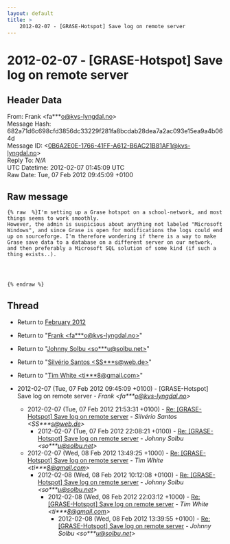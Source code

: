 ```yaml
---
layout: default
title: >
    2012-02-07 - [GRASE-Hotspot] Save log on remote server
---
```


# 2012-02-07 - [GRASE-Hotspot] Save log on remote server

## Header Data

From: Frank \<fa***o@kvs-lyngdal.no\><br>
Message Hash: 682a71d6c698cfd3856dc33229f281fa8bcdab28dea7a2ac093e15ea9a4b064d<br>
Message ID: \<0B6A2E0E-1766-41FF-A612-B6AC21B81AF1@kvs-lyngdal.no\><br>
Reply To: _N/A_<br>
UTC Datetime: 2012-02-07 01:45:09 UTC<br>
Raw Date: Tue, 07 Feb 2012 09:45:09 +0100<br>

## Raw message

```
{% raw  %}I'm setting up a Grase hotspot on a school-network, and most things seems to work smoothly.
However, the admin is suspicious about anything not labeled "Microsoft Windows", and since Grase is open for modifications the logs could end up on sourceforge. I'm therefore wondering if there is a way to make Grase save data to a database on a different server on our network, and then preferably a Microsoft SQL solution of some kind (if such a thing exists..). 




{% endraw %}
```

## Thread

+ Return to [February 2012](/archive/2012/02)

+ Return to "[Frank <fa***o<span>@</span>kvs-lyngdal.no>](/authors/fa___o_at_kvslyngdal_no)"
+ Return to "[Johnny Solbu <so***u<span>@</span>solbu.net>](/authors/so___u_at_solbu_net)"
+ Return to "[Silvério Santos <SS***s<span>@</span>web.de>](/authors/ss___s_at_web_de)"
+ Return to "[Tim White <ti***8<span>@</span>gmail.com>](/authors/ti___8_at_gmail_com)"

+ 2012-02-07 (Tue, 07 Feb 2012 09:45:09 +0100) - [GRASE-Hotspot] Save log on remote server - _Frank \<fa***o@kvs-lyngdal.no\>_
  + 2012-02-07 (Tue, 07 Feb 2012 21:53:31 +0100) - [Re: [GRASE-Hotspot] Save log on remote server](/archive/2012/02/0fb1f8644fd1d2922f06f6dfb20bcbef739fd41d97ccb8e37048ad3040b47195) - _Silvério Santos \<SS***s@web.de\>_
    + 2012-02-07 (Tue, 07 Feb 2012 22:08:21 +0100) - [Re: [GRASE-Hotspot] Save log on remote server](/archive/2012/02/63564ebda9d20dd08b89e1c6e26a851a59e0a97c254d45fe380e93ca43682377) - _Johnny Solbu \<so***u@solbu.net\>_
  + 2012-02-07 (Wed, 08 Feb 2012 13:49:25 +1000) - [Re: [GRASE-Hotspot] Save log on remote server](/archive/2012/02/998f9fb18e23ccfbd6fcb24f9a181352fea8ff7f34f5aeeee79a4079881cf518) - _Tim White \<ti***8@gmail.com\>_
    + 2012-02-08 (Wed, 08 Feb 2012 10:12:08 +0100) - [Re: [GRASE-Hotspot] Save log on remote server](/archive/2012/02/c3ef5324f131a0de40ae7d71c4674941059b3f314dab01c7394ab81ac4fdb0fc) - _Johnny Solbu \<so***u@solbu.net\>_
      + 2012-02-08 (Wed, 08 Feb 2012 22:03:12 +1000) - [Re: [GRASE-Hotspot] Save log on remote server](/archive/2012/02/3f6b330441a745110ae622d1b11ca3a286e8feb477f9d6338f1ae54961ebdc18) - _Tim White \<ti***8@gmail.com\>_
        + 2012-02-08 (Wed, 08 Feb 2012 13:39:55 +0100) - [Re: [GRASE-Hotspot] Save log on remote server](/archive/2012/02/92079104510a216cfee0ceb3d3cf17949a2e72956944741ae54355c0f3df162a) - _Johnny Solbu \<so***u@solbu.net\>_

